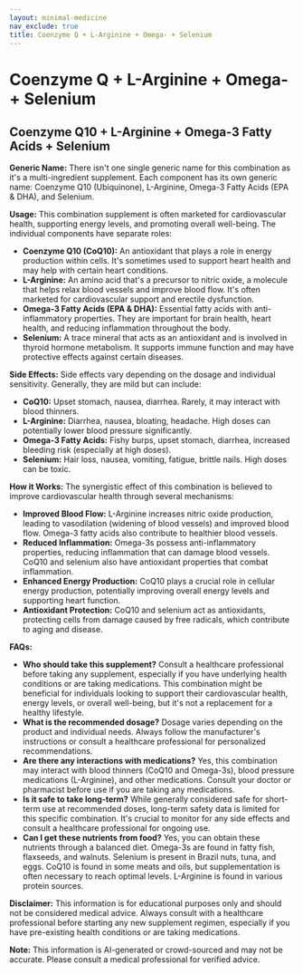 ```yaml
---
layout: minimal-medicine
nav_exclude: true
title: Coenzyme Q + L-Arginine + Omega- + Selenium
---
```


# Coenzyme Q + L-Arginine + Omega- + Selenium

## Coenzyme Q10 + L-Arginine + Omega-3 Fatty Acids + Selenium

**Generic Name:**  There isn't one single generic name for this combination as it's a multi-ingredient supplement.  Each component has its own generic name: Coenzyme Q10 (Ubiquinone), L-Arginine, Omega-3 Fatty Acids (EPA & DHA), and Selenium.

**Usage:** This combination supplement is often marketed for cardiovascular health, supporting energy levels, and promoting overall well-being. The individual components have separate roles:

* **Coenzyme Q10 (CoQ10):**  An antioxidant that plays a role in energy production within cells.  It's sometimes used to support heart health and may help with certain heart conditions.
* **L-Arginine:** An amino acid that's a precursor to nitric oxide, a molecule that helps relax blood vessels and improve blood flow.  It's often marketed for cardiovascular support and erectile dysfunction.
* **Omega-3 Fatty Acids (EPA & DHA):** Essential fatty acids with anti-inflammatory properties.  They are important for brain health, heart health, and reducing inflammation throughout the body.
* **Selenium:** A trace mineral that acts as an antioxidant and is involved in thyroid hormone metabolism.  It supports immune function and may have protective effects against certain diseases.


**Side Effects:**  Side effects vary depending on the dosage and individual sensitivity.  Generally, they are mild but can include:

* **CoQ10:** Upset stomach, nausea, diarrhea.  Rarely, it may interact with blood thinners.
* **L-Arginine:**  Diarrhea, nausea, bloating, headache.  High doses can potentially lower blood pressure significantly.
* **Omega-3 Fatty Acids:**  Fishy burps, upset stomach, diarrhea, increased bleeding risk (especially at high doses).
* **Selenium:**  Hair loss, nausea, vomiting, fatigue, brittle nails.  High doses can be toxic.

**How it Works:**  The synergistic effect of this combination is believed to improve cardiovascular health through several mechanisms:

* **Improved Blood Flow:** L-Arginine increases nitric oxide production, leading to vasodilation (widening of blood vessels) and improved blood flow.  Omega-3 fatty acids also contribute to healthier blood vessels.
* **Reduced Inflammation:** Omega-3s possess anti-inflammatory properties, reducing inflammation that can damage blood vessels.  CoQ10 and selenium also have antioxidant properties that combat inflammation.
* **Enhanced Energy Production:** CoQ10 plays a crucial role in cellular energy production, potentially improving overall energy levels and supporting heart function.
* **Antioxidant Protection:** CoQ10 and selenium act as antioxidants, protecting cells from damage caused by free radicals, which contribute to aging and disease.

**FAQs:**

* **Who should take this supplement?** Consult a healthcare professional before taking any supplement, especially if you have underlying health conditions or are taking medications.  This combination might be beneficial for individuals looking to support their cardiovascular health, energy levels, or overall well-being, but it's not a replacement for a healthy lifestyle.
* **What is the recommended dosage?**  Dosage varies depending on the product and individual needs.  Always follow the manufacturer's instructions or consult a healthcare professional for personalized recommendations.
* **Are there any interactions with medications?** Yes, this combination may interact with blood thinners (CoQ10 and Omega-3s), blood pressure medications (L-Arginine), and other medications. Consult your doctor or pharmacist before use if you are taking any medications.
* **Is it safe to take long-term?** While generally considered safe for short-term use at recommended doses, long-term safety data is limited for this specific combination. It's crucial to monitor for any side effects and consult a healthcare professional for ongoing use.
* **Can I get these nutrients from food?** Yes, you can obtain these nutrients through a balanced diet.  Omega-3s are found in fatty fish, flaxseeds, and walnuts. Selenium is present in Brazil nuts, tuna, and eggs. CoQ10 is found in some meats and oils, but supplementation is often necessary to reach optimal levels.  L-Arginine is found in various protein sources.


**Disclaimer:** This information is for educational purposes only and should not be considered medical advice. Always consult with a healthcare professional before starting any new supplement regimen, especially if you have pre-existing health conditions or are taking medications.


**Note:** This information is AI-generated or crowd-sourced and may not be accurate. Please consult a medical professional for verified advice.